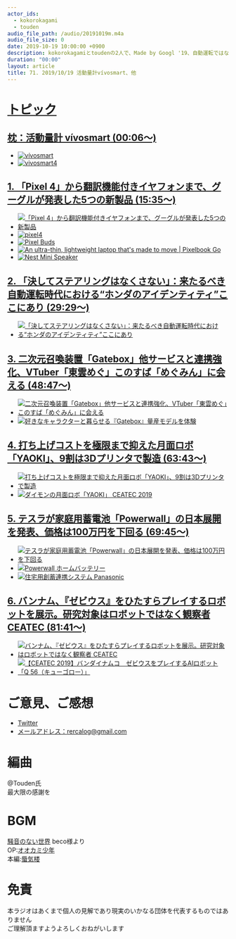 ```yaml
---
actor_ids:
  - kokorokagami
  - touden
audio_file_path: /audio/20191019m.m4a
audio_file_size: 0
date: 2019-10-19 10:00:00 +0900
description: kokorokagamiとtoudenの2人で、Made by Googl '19、自動運転ではなく自由運転 などについて話しました。
duration: "00:00"
layout: article
title: 71. 2019/10/19 活動量計vívosmart、他
---
```

# <u>トピック</u>

## <u>[枕：活動量計 vívosmart](https://www.garmin.co.jp/products/intosports/vivosmart-4-black-r/) (00:06～)</u>

- [![vívosmart](https://www.garmin.co.jp/m/jp/g/products/vivosmart-4-b-index.png)](https://www.garmin.co.jp/products/intosports/vivosmart-4-black-r/)
- [![vivosmart4](https://img.youtube.com/vi/1Fq626ip9LY/0.jpg)](https://www.youtube.com/watch?v=1Fq626ip9LY)

## <u>[1. 「Pixel 4」から翻訳機能付きイヤフォンまで、グーグルが発表した5つの新製品](https://wired.jp/2019/10/16/everything-google-announced-pixel-4-event/) (15:35～)</u>

- [![「Pixel 4」から翻訳機能付きイヤフォンまで、グーグルが発表した5つの新製品](https://miro.medium.com/max/1280/1*eJq5Xbb2vJby1yiQ7gdmJQ.png)](https://wired.jp/2019/10/16/everything-google-announced-pixel-4-event/)
- [![pixel4](https://wired.jp/wp-content/uploads/2019/10/gear_pixel4_Front-Image-Just-Black-P4-Wallpaper.png-e1571177837375.jpg)](https://store.google.com/jp/product/pixel_4)
- [![Pixel Buds](https://wired.jp/wp-content/uploads/2019/10/gear_Blogpost_earbuds.max-1000x1000.png.jpg)](https://store.google.com/product/pixel_buds)
- [![An ultra-thin, lightweight laptop that's made to move | Pixelbook Go](https://img.youtube.com/vi/rhKm-H8Cb7k/0.jpg)](https://www.youtube.com/watch?v=rhKm-H8Cb7k)
- [![Nest Mini Speaker](https://wired.jp/wp-content/uploads/2019/10/gear_Screen-Shot-2019-10-15-at-9.28.59-AM.png.jpg)](https://store.google.com/jp/product/google_nest_mini)

## <u>[2. 「決してステアリングはなくさない」：来たるべき自動運転時代における“ホンダのアイデンティティ”ここにあり](https://wired.jp/2019/10/17/honda-rd-autonomous-car-ws/) (29:29～)</u>

- [![「決してステアリングはなくさない」：来たるべき自動運転時代における“ホンダのアイデンティティ”ここにあり](https://wired.jp/wp-content/uploads/2019/10/honda_graph_5.jpg)](https://wired.jp/2019/10/17/honda-rd-autonomous-car-ws/)

## <u>[3. 二次元召喚装置「Gatebox」他サービスと連携強化、VTuber「東雲めぐ」このすば「めぐみん」に会える](https://japanese.engadget.com/2019/10/15/gatebox-vtuber/) (48:47～)</u>

- [![二次元召喚装置「Gatebox」他サービスと連携強化、VTuber「東雲めぐ」このすば「めぐみん」に会える](https://media-mbst-pub-ue1.s3.amazonaws.com/creatr-uploaded-images/2019-10/09f604e0-eeff-11e9-bb7d-8bda5ec4c71e)](https://japanese.engadget.com/2019/10/15/gatebox-vtuber/)
- [![好きなキャラクターと暮らせる『Gatebox』量産モデルを体験](https://img.youtube.com/vi/fA1PZj-2SZ0&t=10s/0.jpg)](https://www.youtube.com/watch?v=fA1PZj-2SZ0)

## <u>[4. 打ち上げコストを極限まで抑えた月面ロボ「YAOKI」、9割は3Dプリンタで製造](https://monoist.atmarkit.co.jp/mn/articles/1910/17/news014.html) (63:43～)</u>

- [![打ち上げコストを極限まで抑えた月面ロボ「YAOKI」、9割は3Dプリンタで製造](https://image.itmedia.co.jp/mn/articles/1910/17/ay4328_yaoki1910_fig01_w590.jpg)](https://monoist.atmarkit.co.jp/mn/articles/1910/17/news014.html)
- [![ダイモンの月面ロボ「YAOKI」 CEATEC 2019](https://img.youtube.com/vi/YqZHShCgKtA/0.jpg)](https://www.youtube.com/watch?v=YqZHShCgKtA)

## <u>[5. テスラが家庭用蓄電池「Powerwall」の日本展開を発表、価格は100万円を下回る](https://www.itmedia.co.jp/smartjapan/articles/1910/16/news049.html) (69:45～)</u>

- [![テスラが家庭用蓄電池「Powerwall」の日本展開を発表、価格は100万円を下回る](https://image.itmedia.co.jp/smartjapan/articles/1910/16/rk_191015_ts01.jpg)](https://www.itmedia.co.jp/smartjapan/articles/1910/16/news049.html)
- [![Powerwall ホームバッテリー](https://www.tesla.com/tesla_theme/assets/img/powerwall/section-hero-march.jpg?20171002)](https://www.tesla.com/jp/powerwall?redirect=no)
- [![住宅用創蓄連携システム Panasonic](https://sumai.panasonic.jp/chikuden/sochiku/img/kv_sochiku.jpg)](https://sumai.panasonic.jp/chikuden/sochiku/)

## <u>[6. バンナム、『ゼビウス』をひたすらプレイするロボットを展示。研究対象はロボットではなく観察者 CEATEC](https://japanese.engadget.com/2019/10/16/ceatec/) (81:41～)</u>

- [![バンナム、『ゼビウス』をひたすらプレイするロボットを展示。研究対象はロボットではなく観察者 CEATEC](https://o.aolcdn.com/images/dims?crop=1200%2C800%2C0%2C0&quality=85&format=jpg&resize=1200%2C800&image_uri=https%3A%2F%2Fs.yimg.com%2Fos%2Fcreatr-uploaded-images%2F2019-10%2F231a3a00-eff8-11e9-bdee-c72396fb4e5b&client=a1acac3e1b3290917d92&signature=e81e87c20c8d2c1a33aa94e1bc9d9cccbd524002)](https://japanese.engadget.com/2019/10/16/ceatec/)
- [![【CEATEC 2019】バンダイナムコ　ゼビウスをプレイするAIロボット「Q 56（キューゴロー）」](https://img.youtube.com/vi/tq3joICgARQ/0.jpg)](https://www.youtube.com/watch?v=tq3joICgARQ)


# ご意見、ご感想
- [Twitter](https://twitter.com/recalog1)
- [メールアドレス：rercalog@gmail.com](rercalog@gmail.com)

# 編曲

@Touden氏  
最大限の感謝を  

# BGM

[騒音のない世界](http://noiselessworld.net/) beco様より  
OP:[オオカミ少年](https://soundcloud.com/baron1_3/wolfboy)  
本編:[蜃気楼](https://soundcloud.com/baron1_3/shinkirou)  

# 免責

本ラジオはあくまで個人の見解であり現実のいかなる団体を代表するものではありません  
ご理解頂ますようよろしくおねがいします  